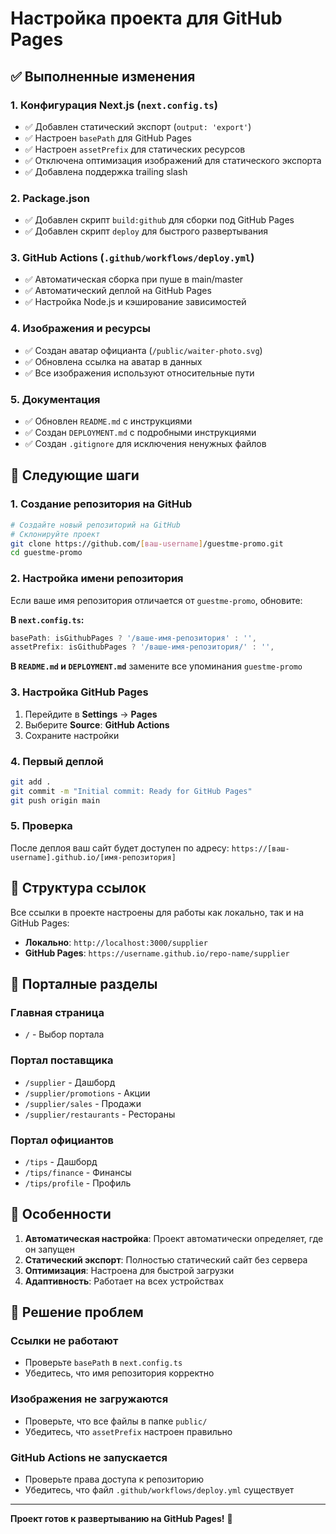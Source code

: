 # Настройка проекта для GitHub Pages

## ✅ Выполненные изменения

### 1. Конфигурация Next.js (`next.config.ts`)
- ✅ Добавлен статический экспорт (`output: 'export'`)
- ✅ Настроен `basePath` для GitHub Pages
- ✅ Настроен `assetPrefix` для статических ресурсов
- ✅ Отключена оптимизация изображений для статического экспорта
- ✅ Добавлена поддержка trailing slash

### 2. Package.json
- ✅ Добавлен скрипт `build:github` для сборки под GitHub Pages
- ✅ Добавлен скрипт `deploy` для быстрого развертывания

### 3. GitHub Actions (`.github/workflows/deploy.yml`)
- ✅ Автоматическая сборка при пуше в main/master
- ✅ Автоматический деплой на GitHub Pages
- ✅ Настройка Node.js и кэширование зависимостей

### 4. Изображения и ресурсы
- ✅ Создан аватар официанта (`/public/waiter-photo.svg`)
- ✅ Обновлена ссылка на аватар в данных
- ✅ Все изображения используют относительные пути

### 5. Документация
- ✅ Обновлен `README.md` с инструкциями
- ✅ Создан `DEPLOYMENT.md` с подробными инструкциями
- ✅ Создан `.gitignore` для исключения ненужных файлов

## 🚀 Следующие шаги

### 1. Создание репозитория на GitHub
```bash
# Создайте новый репозиторий на GitHub
# Склонируйте проект
git clone https://github.com/[ваш-username]/guestme-promo.git
cd guestme-promo
```

### 2. Настройка имени репозитория
Если ваше имя репозитория отличается от `guestme-promo`, обновите:

**В `next.config.ts`:**
```typescript
basePath: isGithubPages ? '/ваше-имя-репозитория' : '',
assetPrefix: isGithubPages ? '/ваше-имя-репозитория/' : '',
```

**В `README.md` и `DEPLOYMENT.md`** замените все упоминания `guestme-promo`

### 3. Настройка GitHub Pages
1. Перейдите в **Settings** → **Pages**
2. Выберите **Source**: **GitHub Actions**
3. Сохраните настройки

### 4. Первый деплой
```bash
git add .
git commit -m "Initial commit: Ready for GitHub Pages"
git push origin main
```

### 5. Проверка
После деплоя ваш сайт будет доступен по адресу:
`https://[ваш-username].github.io/[имя-репозитория]`

## 🔧 Структура ссылок

Все ссылки в проекте настроены для работы как локально, так и на GitHub Pages:

- **Локально**: `http://localhost:3000/supplier`
- **GitHub Pages**: `https://username.github.io/repo-name/supplier`

## 📱 Порталные разделы

### Главная страница
- `/` - Выбор портала

### Портал поставщика
- `/supplier` - Дашборд
- `/supplier/promotions` - Акции
- `/supplier/sales` - Продажи
- `/supplier/restaurants` - Рестораны

### Портал официантов
- `/tips` - Дашборд
- `/tips/finance` - Финансы
- `/tips/profile` - Профиль

## 🎯 Особенности

1. **Автоматическая настройка**: Проект автоматически определяет, где он запущен
2. **Статический экспорт**: Полностью статический сайт без сервера
3. **Оптимизация**: Настроена для быстрой загрузки
4. **Адаптивность**: Работает на всех устройствах

## 🐛 Решение проблем

### Ссылки не работают
- Проверьте `basePath` в `next.config.ts`
- Убедитесь, что имя репозитория корректно

### Изображения не загружаются
- Проверьте, что все файлы в папке `public/`
- Убедитесь, что `assetPrefix` настроен правильно

### GitHub Actions не запускается
- Проверьте права доступа к репозиторию
- Убедитесь, что файл `.github/workflows/deploy.yml` существует

---

**Проект готов к развертыванию на GitHub Pages!** 🎉

